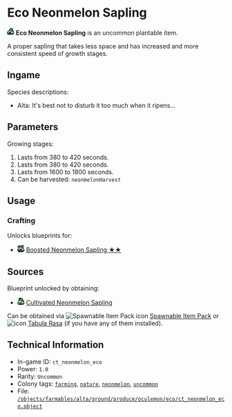 # Eco Neonmelon Sapling

<img src="https://raw.githubusercontent.com/Ceterai/Enternia/main/objects/farmables/alta/ground/produce/oculemon/eco/icon.png" alt="Eco Neonmelon Sapling icon" loading="lazy" width="auto" height="16px"/> **Eco Neonmelon Sapling** is an uncommon plantable item.

A proper sapling that takes less space and has increased and more consistent speed of growth stages.

## Ingame

Species descriptions:

- Alta: It's best not to disturb it too much when it ripens...

## Parameters

Growing stages:

1. Lasts from 380 to 420 seconds.
2. Lasts from 380 to 420 seconds.
3. Lasts from 1600 to 1800 seconds.
4. Can be harvested:
`neonmelonHarvest`

## Usage

### Crafting

Unlocks blueprints for:

- <img src="https://raw.githubusercontent.com/Ceterai/Enternia/main/objects/farmables/alta/ground/produce/oculemon/boosted/icon.png" alt="Boosted Neonmelon Sapling ★★ icon" loading="lazy" width="auto" height="16px"/> [Boosted Neonmelon Sapling ★★](https://ceterai.github.io/MyEnternia/Wiki/BoostedNeonmelonSapling)

## Sources

Blueprint unlocked by obtaining:

- <img src="https://raw.githubusercontent.com/Ceterai/Enternia/main/objects/farmables/alta/ground/produce/oculemon/cultivated/icon.png" alt="Cultivated Neonmelon Sapling icon" loading="lazy" width="auto" height="16px"/> [Cultivated Neonmelon Sapling](https://ceterai.github.io/MyEnternia/Wiki/CultivatedNeonmelonSapling)

Can be obtained via <img src="https://raw.githubusercontent.com/Silverfeelin/Starbound-SpawnableItemPack/master/interface/sip/iconSmall.png" alt="Spawnable Item Pack icon" width="18" height="14"/> [Spawnable Item Pack](https://steamcommunity.com/sharedfiles/filedetails/?id=733665104) or <img src="https://steamuserimages-a.akamaihd.net/ugc/263843960696222713/3EC9A7C005541F7D577EBCB8C5736B4EFC9973D6/" alt="icon" width="8" height="12"/> [Tabula Rasa](https://community.playstarbound.com/resources/the-tabula-rasa.3222/) (if you have any of them installed).

## Technical Information

- In-game ID: `ct_neonmelon_eco`
- Power: `1.0`
- Rarity: `Uncommon`
- Colony tags: [`farming`](https://ceterai.github.io/MyEnternia/Wiki/Tags/Farming), [`nature`](https://ceterai.github.io/MyEnternia/Wiki/Tags/Nature), [`neonmelon`](https://ceterai.github.io/MyEnternia/Wiki/Tags/Neonmelon), [`uncommon`](https://ceterai.github.io/MyEnternia/Wiki/Tags/Uncommon)
- File: [`/objects/farmables/alta/ground/produce/oculemon/eco/ct_neonmelon_eco.object`](https://github.com/Ceterai/Enternia/blob/main/objects/farmables/alta/ground/produce/oculemon/eco/ct_neonmelon_eco.object)

